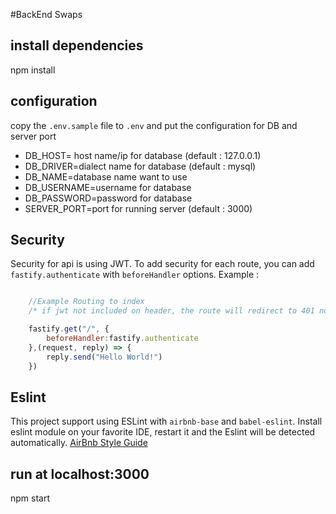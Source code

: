 #BackEnd Swaps 

## install dependencies
npm install

## configuration
copy the `.env.sample` file to `.env` and put the configuration for DB and server port

- DB_HOST= host name/ip for database (default : 127.0.0.1)
- DB_DRIVER=dialect name for database (default : mysql)
- DB_NAME=database name want to use
- DB_USERNAME=username for database
- DB_PASSWORD=password for database
- SERVER_PORT=port for running server (default : 3000)

## Security
Security for api is using JWT. To add security for each route, you can add `fastify.authenticate` with `beforeHandler` options. Example : 

```Javascript

    //Example Routing to index
    /* if jwt not included on header, the route will redirect to 401 not authorized, else will print Hello World! */

    fastify.get("/", {
        beforeHandler:fastify.authenticate
    },(request, reply) => {
        reply.send("Hello World!")
    })

```
## Eslint
This project support using ESLint with `airbnb-base` and `babel-eslint`. Install eslint module on your favorite IDE, restart it and the Eslint will be detected automatically. [AirBnb Style Guide](https://github.com/airbnb/javascript)


## run at localhost:3000
npm start